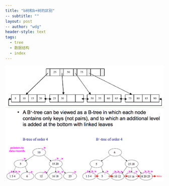 ```yaml
---
title: "b树和b+树的区别"
-- subtitle: ""
layout: post
-- author: "wdg"
header-style: text
tags:
  - tree
  - 数据结构
  - index
---
```


<img src="/img/post/b_plus_tree.png"/>

<img src="/img/post/b_tree_and_b_plus_tree_diff.png"/>

